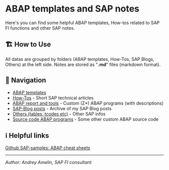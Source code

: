 # ABAP templates and SAP notes

Here's you can find some helpful ABAP templates, How-tos related to SAP FI functions and other SAP notes.

## 🏗️ How to Use
All datas are grouped by folders (ABAP templates, How-Tos, SAP Blogs, Others) at the left side. Notes are stored as "**.md**" files (markdown format).

## 🧭 Navigation

- [ABAP templates](https://github.com/aamelin1/ABAP-templates/blob/main/01%20ABAP%20templates/00_ABAP_Index.md)
- [How-Tos](https://github.com/aamelin1/ABAP-templates/tree/main/10%20How-Tos/00_How-Tos_Index.md) - Short SAP technical articles
- [ABAP report and tools](https://github.com/aamelin1/ABAP-templates/tree/main/60%20ABAP%20reports%20and%20tools) - Custom (Z*) ABAP programs (with descriptions)
- [SAP-Blog posts](https://github.com/aamelin1/ABAP-templates/tree/main/70%20SAPBlog%20posts) - Archive of my SAP Blog posts
- [Others (tables, tcodes etc)](https://github.com/aamelin1/ABAP-templates/blob/main/80%20Others/SAP%20Tables%2C%20tcodes%2C%20progs%20etc.md) - Other SAP infos
- [Source code ABAP programs](https://github.com/aamelin1/ABAP-templates/tree/main/90%20Source%20code%20ABAP%20prog) - Some other custom ABAP source code

## ℹ️ Helpful links

[Github SAP-samples: ABAP cheat sheets](https://github.com/SAP-samples/abap-cheat-sheets/blob/main/01_Internal_Tables.md)

---

*Author: Andrey Amelin, SAP FI consultant*
